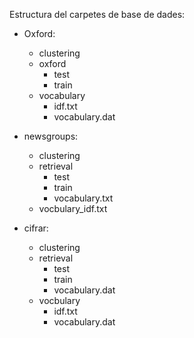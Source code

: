 
Estructura del carpetes de base de dades:

 - Oxford: 
 	- clustering
	- oxford
		- test
		- train
	- vocabulary
		- idf.txt
		- vocabulary.dat

- newsgroups:
	- clustering
	- retrieval 
		- test
		- train
		- vocabulary.txt
	- vocbulary_idf.txt

- cifrar:
	- clustering
	- retrieval 
		- test
		- train
		- vocabulary.dat
	- vocbulary
		- idf.txt
		- vocabulary.dat
		
